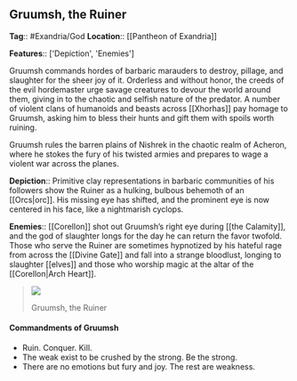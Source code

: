 ## Gruumsh, the Ruiner
**Tag**:: #Exandria/God
**Location**:: [[Pantheon of Exandria]]

**Features**:: ['Depiction', 'Enemies']

Gruumsh commands hordes of barbaric marauders to destroy, pillage, and slaughter for the sheer joy of it. Orderless and without honor, the creeds of the evil hordemaster urge savage creatures to devour the world around them, giving in to the chaotic and selfish nature of the predator. A number of violent clans of humanoids and beasts across [[Xhorhas]] pay homage to Gruumsh, asking him to bless their hunts and gift them with spoils worth ruining.

Gruumsh rules the barren plains of Nishrek in the chaotic realm of Acheron, where he stokes the fury of his twisted armies and prepares to wage a violent war across the planes.

**Depiction**:: Primitive clay representations in barbaric communities of his followers show the Ruiner as a hulking, bulbous behemoth of an [[Orcs|orc]]. His missing eye has shifted, and the prominent eye is now centered in his face, like a nightmarish cyclops.

**Enemies**:: [[Corellon]] shot out Gruumsh’s right eye during [[the Calamity]], and the god of slaughter longs for the day he can return the favor twofold. Those who serve the Ruiner are sometimes hypnotized by his hateful rage from across the [[Divine Gate]] and fall into a strange bloodlust, longing to slaughter [[elves]] and those who worship magic at the altar of the [[Corellon|Arch Heart]].

> [![](https://media.dndbeyond.com/compendium-images/egtw/yDOyqyOocErRgYJK/01-19.png)](https://media.dndbeyond.com/compendium-images/egtw/yDOyqyOocErRgYJK/01-19.png)
> 
> Gruumsh, the Ruiner

#### Commandments of Gruumsh

-   Ruin. Conquer. Kill.
-   The weak exist to be crushed by the strong. Be the strong.
-   There are no emotions but fury and joy. The rest are weakness.